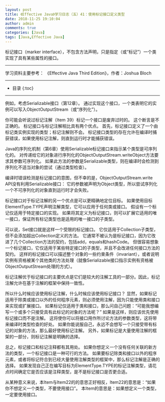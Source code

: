 ```yaml
---
layout: post
title: 《Effective Java》学习日志（五）41：使用标记接口定义类型
date: 2018-11-25 19:10:04
author: admin
comments: true
categories: [Java]
tags: [Java,Effective Java]
---
```


标记接口（marker interface），不包含方法声明，只是指定（或“标记”）一个类实现了具有某些属性的接口。 

<!-- more -->

---

学习资料主要参考： 《Effective Java Third Edition》，作者：Joshua Bloch

---




* 目录
{:toc}

---

例如，考虑Serializable接口（第12章）。 
通过实现这个接口，一个类表明它的实例可以写入ObjectOutputStream（或“序列化”）。

你可能会听说过标记注解（Item 39）标记一个接口是废弃过时的。 
这个断言是不正确的。 
标记接口与标记注解相比具有两个优点。 
首先，标记接口定义了一个由标记类实例实现的类型；标记注解则不会。 
标记接口类型的存在允许在编译时捕获错误，如果使用标记注解，则直到运行时才能捕获错误。

Java的序列化机制（第6章）使用Serializable标记接口来指示某个类型是可序列化的。 
对传递给它的对象进行序列化的ObjectOutputStream.writeObject方法要求其参数可序列化。 
如果此方法的参数是Serializable类型，则在编译时会检测到序列化不适当对象的尝试（通过类型检查）。 

编译时错误检测是标记接口的意图，但不幸的是，ObjectOutputStream.write API没有利用Serializable接口：
它的参数被声明为Object类型，所以尝试序列化一个不可序列化的对象直到运行时才会失败。

标记接口对于标记注解的另一个优点是可以更精确地定位目标。 
如果使用目标ElementType.TYPE声明注解类型，它可以应用于任何类或接口。 
假设有一个标记仅适用于特定接口的实现。 
如果将其定义为标记接口，则可以扩展它适用的唯一接口，保证所有标记类型也是适用的唯一接口的子类型。

可以说，Set接口就是这样一个受限的标记接口。 
它仅适用于Collection子类型，但不会添加超出Collection定义的方法。 
它通常不被认为是标记接口，因为它改进了几个Collection方法的契约，包括add，equals和hashCode。 
但很容易想象一个标记接口，它仅适用于某些特定接口的子类型，并且不会改进任何接口方法的契约。 
这样的标记接口可以描述整个对象的一些约束条件（invariant），或者说明实例有资格被某个其他类的方法处理（就像Serializable接口指示实例有资格被ObjectOutputStream处理的方式）。

标记注解优于标记接口的主要优点是它们是较大的注解工具的一部分。因此，标记注解允许在基于注解的框架中保持一致性。

所以什么时候应该使用标记注解，什么时候应该使用标记接口？
显然，如果标记适用于除类或接口以外的任何程序元素，则必须使用注解，因为只能使用类和接口来实现或扩展接口。
如果标记仅适用于类和接口，那么问自己问题：“可能我想编写一个或多个只接受具有此标记的对象的方法呢？”
如果是这样，则应该优先使用标记接口而不是注解。
这将使你可以将接口用作所讨论方法的参数类型，这将带来编译时类型检查的好处。
如果你能说服自己，永远不会想写一个只接受带有标记的对象的方法，那么最好使用标记注解。
另外，如果标记是大量使用注解的框架的一部分，则标记注解是明确的选择。

总之，标记接口和标记注释都有其用处。 
如果你想定义一个没有任何关联的新方法的类型，一个标记接口是一种可行的方法。 
如果要标记除类和接口以外的程序元素，或者将标记符合到已经大量使用注解类型的框架中，那么标记注解是正确的选择。 
如果发现自己正在编写目标为ElementType.TYPE的标记注解类型，请花点时间确定它是否应该是注释类型，是不是标记接口是否更合适。

从某种意义来说，本Item与Item22的的意思正好相反，Item22的意思是：“如果你不想定义一个类型，不要使用接口”。
本Item的意思是：如果想定义一个类型，一定要使用接口。


